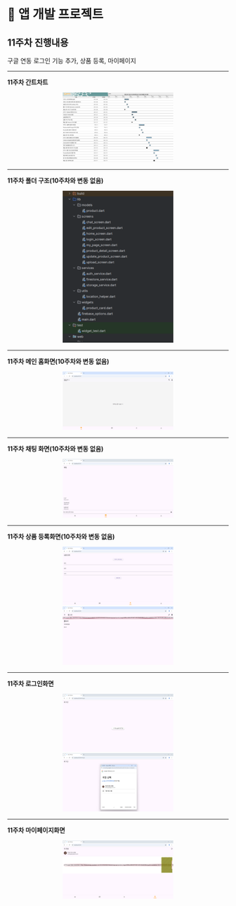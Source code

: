 # 📄 앱 개발 프로젝트

## 11주차 진행내용

구글 연동 로그인 기능 추가, 상품 등록, 마이페이지

---

**11주차 간트차트**  
<div align="center">
  <img src="https://raw.githubusercontent.com/damuljang1547/flutterwork/main/2nd_Market_Project/11주차/img/week11_gantt.png" alt="11주차 간트차트" style="width: 50%;">
</div>

---

**11주차 폴더 구조(10주차와 변동 없음)**  
<div align="center">
  <img src="https://raw.githubusercontent.com/damuljang1547/flutterwork/main/2nd_Market_Project/10주차/img/week10_folder1.png" alt="11주차 폴더 구조" style="width: 50%;">
</div>

---

**11주차 메인 홈화면(10주차와 변동 없음)**  
<div align="center">
  <img src="https://raw.githubusercontent.com/damuljang1547/flutterwork/main/2nd_Market_Project/10주차/img/week10_main.png" alt="11주차 메인 홈화면" style="width: 50%;">
</div>

---

**11주차 채팅 화면(10주차와 변동 없음)**  
<div align="center">
  <img src="https://raw.githubusercontent.com/damuljang1547/flutterwork/main/2nd_Market_Project/10주차/img/week10_chat.png" alt="11주차 채팅 화면" style="width: 50%;">
</div>

---

**11주차 상품 등록화면(10주차와 변동 없음)**  
<div align="center">
  <img src="https://raw.githubusercontent.com/damuljang1547/flutterwork/main/2nd_Market_Project/10주차/img/week10_upload.png" alt="11주차 상품 등록화면1" style="width: 50%;">
  <img src="https://raw.githubusercontent.com/damuljang1547/flutterwork/main/2nd_Market_Project/11주차/img/week11_upload1.png" alt="11주차 상품 등록화면2" style="width: 50%;">
</div>

---

**11주차 로그인화면**  
<div align="center">
  <img src="https://raw.githubusercontent.com/damuljang1547/flutterwork/main/2nd_Market_Project/11주차/img/week11_log1.png" alt="11주차 로그인화면1" style="width: 50%;">
  <br>
  <img src="https://raw.githubusercontent.com/damuljang1547/flutterwork/main/2nd_Market_Project/11주차/img/week11_log2.png" alt="11주차 로그인화면2" style="width: 50%;">
</div>

---

**11주차 마이페이지화면**  
<div align="center">
  <img src="https://raw.githubusercontent.com/damuljang1547/flutterwork/main/2nd_Market_Project/11주차/img/week11_mypage.png" alt="11주차 마이페이지" style="width: 50%;">
</div>
